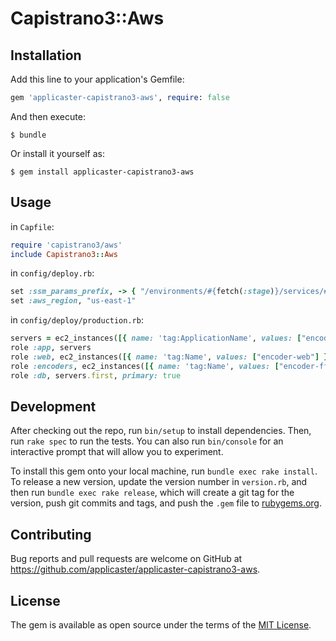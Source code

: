 # Capistrano3::Aws

## Installation

Add this line to your application's Gemfile:

```ruby
gem 'applicaster-capistrano3-aws', require: false
```

And then execute:

    $ bundle

Or install it yourself as:

    $ gem install applicaster-capistrano3-aws


## Usage

in `Capfile`:

```ruby
require 'capistrano3/aws'
include Capistrano3::Aws
```


in `config/deploy.rb`:

```ruby
set :ssm_params_prefix, -> { "/environments/#{fetch(:stage)}/services/#{fetch(:application)}/deployment" }
set :aws_region, "us-east-1"
```

in `config/deploy/production.rb`:

```ruby
servers = ec2_instances([{ name: 'tag:ApplicationName', values: ["encoder"] }], :private_ip_address)) # or :public_dns_name or :public_ip_address
role :app, servers
role :web, ec2_instances([{ name: 'tag:Name', values: ["encoder-web"] }], :private_ip_address)
role :encoders, ec2_instances([{ name: 'tag:Name', values: ["encoder-ffmpeg"] }], :private_ip_address))
role :db, servers.first, primary: true
```

## Development

After checking out the repo, run `bin/setup` to install dependencies. Then, run `rake spec` to run the tests. You can also run `bin/console` for an interactive prompt that will allow you to experiment.

To install this gem onto your local machine, run `bundle exec rake install`. To release a new version, update the version number in `version.rb`, and then run `bundle exec rake release`, which will create a git tag for the version, push git commits and tags, and push the `.gem` file to [rubygems.org](https://rubygems.org).

## Contributing

Bug reports and pull requests are welcome on GitHub at https://github.com/applicaster/applicaster-capistrano3-aws.


## License

The gem is available as open source under the terms of the [MIT License](http://opensource.org/licenses/MIT).

